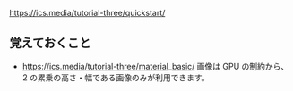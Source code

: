 https://ics.media/tutorial-three/quickstart/

## 覚えておくこと

- https://ics.media/tutorial-three/material_basic/
  画像は GPU の制約から、2 の累乗の高さ・幅である画像のみが利用できます。
